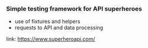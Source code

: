 ### Simple testing framework for API superheroes

- use of fixtures and helpers
- requests to API and data processing

link: https://www.superheroapi.com/
